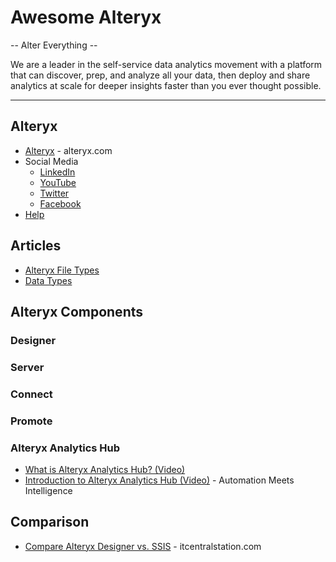 # Awesome Alteryx
-- Alter Everything --


We are a leader in the self-service data analytics movement with a 
platform that can discover, prep, and analyze all your data, 
then deploy and share analytics at scale for deeper insights 
faster than you ever thought possible.

-----


## Alteryx
* [Alteryx](https://www.alteryx.com) - alteryx.com
* Social Media
  * [LinkedIn](https://www.linkedin.com/company/alteryx/)
  * [YouTube](https://www.youtube.com/channel/UCHXZG5zyEXAdAC1zPooTKOQ)
  * [Twitter](https://twitter.com/notifications)
  * [Facebook](https://www.facebook.com/alteryx)
* [Help](https://help.alteryx.com/)

## Articles
* [Alteryx File Types](https://help.alteryx.com/current/designer/alteryx-file-types)
* [Data Types](https://help.alteryx.com/current/designer/data-types)

## Alteryx Components

### Designer
### Server
### Connect
### Promote
### Alteryx Analytics Hub
* [What is Alteryx Analytics Hub? (Video)](https://www.youtube.com/watch?v=uGJ7jYoOF6Q)
* [Introduction to Alteryx Analytics Hub (Video)](https://www.youtube.com/watch?v=_0IYA0z7uhc) - Automation Meets Intelligence

## Comparison
* [Compare Alteryx Designer vs. SSIS](https://www.itcentralstation.com/products/comparisons/alteryx-designer_vs_ssis) - itcentralstation.com
